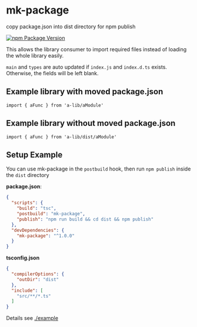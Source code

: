 # mk-package

copy package.json into dist directory for npm publish

[![npm Package Version](https://img.shields.io/npm/v/mk-package.svg?maxAge=2592000)](https://www.npmjs.com/package/mk-package)

This allows the library consumer to import required files instead of loading the whole library easily.

`main` and `types` are auto updated if `index.js` and `index.d.ts` exists.
Otherwise, the fields will be left blank.

## Example library with moved package.json
```
import { aFunc } from 'a-lib/aModule'
```

## Example library without moved package.json
```
import { aFunc } from 'a-lib/dist/aModule'
```

## Setup Example

You can use mk-package in the `postbuild` hook, then run `npm publish` inside the `dist` directory

**package.json**:
```json
{
  "scripts": {
    "build": "tsc",
    "postbuild": "mk-package",
    "publish": "npm run build && cd dist && npm publish"
  },
  "devDependencies": {
    "mk-package": "^1.0.0"
  }
}
```

**tsconfig.json**
```json
{
  "compilerOptions": {
    "outDir": "dist"
  },
  "include": [
    "src/**/*.ts"
  ]
}
```

Details see [./example](./example)

